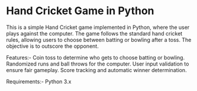 # Hand Cricket Game in Python

This is a simple Hand Cricket game implemented in Python, where the user plays against the computer. 
The game follows the standard hand cricket rules, allowing users to choose between batting or bowling after a toss. The objective is to outscore the opponent.

Features:-
Coin toss to determine who gets to choose batting or bowling.
Randomized runs and ball throws for the computer.
User input validation to ensure fair gameplay.
Score tracking and automatic winner determination.

Requirements:-
Python 3.x
